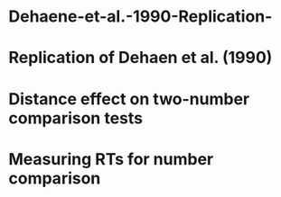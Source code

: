 # Dehaene-et-al.-1990-Replication-
# Replication of Dehaen et al. (1990)
# Distance effect on two-number comparison tests
# Measuring RTs for number comparison

